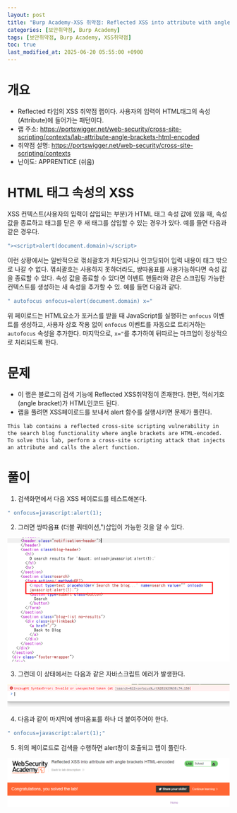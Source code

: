 ```yaml
---
layout: post
title: "Burp Academy-XSS 취약점: Reflected XSS into attribute with angle brackets HTML-encoded"
categories: [보안취약점, Burp Academy]
tags: [보안취약점, Burp Academy, XSS취약점]
toc: true
last_modified_at: 2025-06-20 05:55:00 +0900
---
```


# 개요
- Reflected 타입의 XSS 취약점 랩이다. 사용자의 입력이 HTML태그의 속성(Attribute)에 들어가는 패턴이다. 
- 랩 주소: https://portswigger.net/web-security/cross-site-scripting/contexts/lab-attribute-angle-brackets-html-encoded
- 취약점 설명: https://portswigger.net/web-security/cross-site-scripting/contexts
- 난이도: APPRENTICE (쉬움)

# HTML 태그 속성의 XSS
XSS 컨텍스트(사용자의 입력이 삽입되는 부분)가 HTML 태그 속성 값에 있을 때, 속성 값을 종료하고 태그를 닫은 후 새 태그를 삽입할 수 있는 경우가 있다. 예를 들면 다음과 같은 경우다. 

```js
"><script>alert(document.domain)</script>
```

이런 상황에서는 일반적으로 꺾쇠괄호가 차단되거나 인코딩되어 입력 내용이 태그 밖으로 나갈 수 없다. 꺾쇠괄호는 사용하지 못하더라도, 쌍따옴표를 사용가능하다면 속성 값을 종료할 수 있다. 속성 값을 종료할 수 있다면 이벤트 핸들러와 같은 스크립팅 가능한 컨텍스트를 생성하는 새 속성을 추가할 수 있. 예를 들면 다음과 같다.

```js
" autofocus onfocus=alert(document.domain) x="
```

위 페이로드는 HTML요소가 포커스를 받을 때 JavaScript를 실행하는 `onfocus` 이벤트를 생성하고, 사용자 상호 작용 없이 `onfocus` 이벤트를 자동으로 트리거하는  `autofocus` 속성을 추가한다. 마지막으로, `x="`를 추가하여 뒤따르는 마크업이 정상적으로 처리되도록 한다. 


# 문제
- 이 랩은 블로그의 검색 기능에 Reflected XSS취약점이 존재한다. 한편, 꺽쇠기호(angle bracket)가 HTML인코드 된다. 
- 랩을 풀려면 XSS페이로드를 보내서 alert 함수를 실행시키면 문제가 풀린다. 

```
This lab contains a reflected cross-site scripting vulnerability in the search blog functionality where angle brackets are HTML-encoded. To solve this lab, perform a cross-site scripting attack that injects an attribute and calls the alert function.
```

# 풀이 
1. 검색화면에서 다음 XSS 페이로드를 테스트해본다.

```js
" onfocus=javascript:alert(1);
```

2. 그러면 쌍따옴표 (더블 쿼테이션,")삽입이 가능한 것을 알 수 있다. 

![싱크발견](/images/burp-academy-xss-7-sink.png)

3. 그런데 이 상태에서는 다음과 같은 자바스크립트 에러가 발생한다. 

![Chrome에서 발생](/images/burp-academy-xss-7-1.png)

4. 다음과 같이 마지막에 쌍따움표를 하나 더 붙여주어야 한다. 

```js
" onfocus=javascript:alert(1);"
```

5. 위의 페이로드로 검색을 수행하면 alert창이 호출되고 랩이 풀린다. 

![성공](/images/burp-academy-xss-7-success.png)